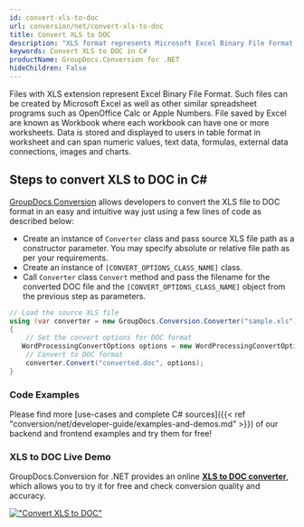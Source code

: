 ```yaml
---
id: convert-xls-to-doc
url: conversion/net/convert-xls-to-doc
title: Convert XLS to DOC
description: "XLS format represents Microsoft Excel Binary File Format with .xls extension. Learn how to convert XLS to DOC file programmatically in C# language using GroupDocs.Conversion for .NET library."
keywords: Convert XLS to DOC in C#
productName: GroupDocs.Conversion for .NET
hideChildren: False
---
```


Files with XLS extension represent Excel Binary File Format. Such files can be created by Microsoft Excel as well as other similar spreadsheet programs such as OpenOffice Calc or Apple Numbers. File saved by Excel are known as Workbook where each workbook can have one or more worksheets. Data is stored and displayed to users in table format in worksheet and can span numeric values, text data, formulas, external data connections, images and charts.

## Steps to convert XLS to DOC in C#

[GroupDocs.Conversion](https://products.groupdocs.com/conversion/net) allows developers to convert the XLS file to DOC format in an easy and intuitive way just using a few lines of code as described below:

* Create an instance of `Converter` class and pass source XLS file path as a constructor parameter. You may specify absolute or relative file path as per your requirements. 
* Create an instance of `[CONVERT_OPTIONS_CLASS_NAME]` class.
* Call `Converter` class `Convert` method and pass the filename for the converted DOC file and the `[CONVERT_OPTIONS_CLASS_NAME]` object from the previous step as parameters.

```csharp
// Load the source XLS file
using (var converter = new GroupDocs.Conversion.Converter("sample.xls"))
{
    // Set the convert options for DOC format
   WordProcessingConvertOptions options = new WordProcessingConvertOptions { Format = GroupDocs.Conversion.FileTypes.WordProcessingFileType.Doc };
    // Convert to DOC format
    converter.Convert("converted.doc", options);
}
```

### Code Examples

Please find more [use-cases and complete C# sources]({{< ref "conversion/net/developer-guide/examples-and-demos.md" >}}) of our backend and frontend examples and try them for free!

### XLS to DOC Live Demo

GroupDocs.Conversion for .NET provides an online [**XLS to DOC converter**](https://products.groupdocs.app/conversion/xls-to-doc), which allows you to try it for free and check conversion quality and accuracy.

[!["Convert XLS to DOC"](conversion/net/images/convert-to-doc/convert-xls-to-doc.png)](https://products.groupdocs.app/conversion/xls-to-doc)